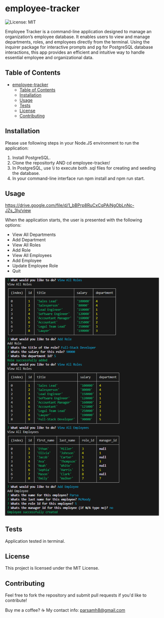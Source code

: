 # employee-tracker
![License: MIT](https://img.shields.io/badge/License-MIT-brown.svg)

Employee Tracker is a command-line application designed to manage an organization’s employee database. It enables users to view and manage departments, roles, and employees directly from the terminal. Using the inquirer package for interactive prompts and pg for PostgreSQL database interactions, this app provides an efficient and intuitive way to handle essential employee and organizational data.
## Table of Contents

- [employee-tracker](#employee-tracker)
  - [Table of Contents](#table-of-contents)
  - [Installation](#installation)
  - [Usage](#usage)
  - [Tests](#tests)
  - [License](#license)
  - [Contributing](#contributing)


## Installation

Please use following steps in your Node.JS environment to run the application:

1. Install PostgreSQL.
2. Clone the repositorty AND cd employee-tracker/
3. In PostgreSQL, use \i to execute both .sql files for creating and seeding the database.
4. In your command-line interface run npm install and npm run start.


## Usage

https://drive.google.com/file/d/1_bBPrp8RuCxCqPAiNgObLnNc-JZs_3ly/view


When the application starts, the user is presented with the following options:
- View All Departments
- Add Department
- View All Roles
- Add Role
- View All Employees
- Add Employee
- Update Employee Role
- Quit
  
![alt text](assets/Capture.png)


## Tests

Application tested in terminal.


## License

This project is licensed under the MIT License.


## Contributing

Feel free to fork the repository and submit pull requests if you'd like to contribute!

Buy me a coffee? ☕
My contact info: parsamh8@gmail.com